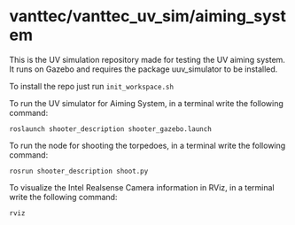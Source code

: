 # vanttec/vanttec_uv_sim/aiming_system

This is the UV simulation repository made for testing the UV aiming system. It runs on Gazebo and requires the package uuv_simulator to be installed.

To install the repo just run `init_workspace.sh`

To run the UV simulator for Aiming System, in a terminal write the following command:

`roslaunch shooter_description shooter_gazebo.launch`

To run the node for shooting the torpedoes, in a terminal write the following command:

`rosrun shooter_description shoot.py`

To visualize the Intel Realsense Camera information in RViz, in a terminal write the following command:

`rviz` 
